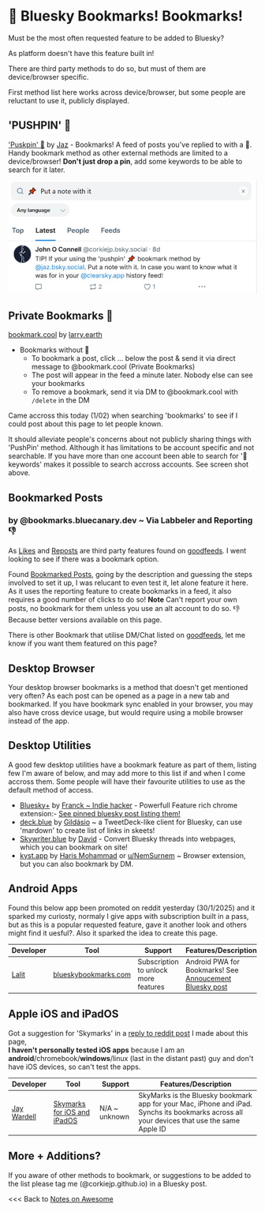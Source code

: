 # 📌 Bluesky Bookmarks! Bookmarks!

Must be the most often requested feature to be added to Bluesky?

As platform doesn't have this feature built in!

There are third party methods to do so, but must of them are device/browser specific.

First method list here works across device/browser, but some people are reluctant to use it, publicly displayed.

## 'PUSHPIN' 📌

['Puskpin' 📌](https://bsky.app/profile/jaz.bsky.social/feed/my-pins) by [Jaz](https://bsky.app/profile/did:plc:q6gjnaw2blty4crticxkmujt) - Bookmarks! A feed of posts you've replied to with a 📌. Handy bookmark method as other external methods are limited to a device/browser! **Don't just drop a pin**, add some keywords to be able to search for it later.

![Push Pin make a note](/assets/pushpinnote.jpg)

## Private Bookmarks 🔖

[bookmark.cool‬](https://bsky.app/profile/did:plc:i66pmozpdrjpmzkmbhlw5qdx) by [larry.earth](https://bsky.app/profile/did:plc:ugdiki2sjvpxvhzsvuvaygaw)

  - Bookmarks without 📌
    - To bookmark a post, click … below the post & send it via direct message to @bookmark.cool (Private Bookmarks)
    - The post will appear in the feed a minute later. Nobody else can see your bookmarks
    - To remove a bookmark, send it via DM to @bookmark.cool with `/delete` in the DM
   
Came accross this today (1/02) when searching 'bookmarks' to see if I could post about this page to let people known.

It should alleviate people's concerns about not publicly sharing things with 'PushPin' method. Although it has limitations to be account specific and not searchable. If you have more than one account been able to search for '📌 keywords' makes it possible to search accross accounts. See screen shot above.


## Bookmarked Posts 
### by @bookmarks.bluecanary.dev ~ Via Labbeler and Reporting 👎

As [Likes](https://bsky.app/profile/did:plc:vc7f4oafdgxsihk4cry2xpze/feed/likes) and [Reposts](https://bsky.app/profile/did:plc:vc7f4oafdgxsihk4cry2xpze/feed/reposts) are third party features found on [goodfeeds](https://goodfeeds.co/). I went looking to see if there was a bookmark option.

Found [Bookmarked Posts](https://bsky.app/profile/did:plc:w6yx4bltuzdmiolooi4kd6zt/feed/bookmarks), going by the description and guessing the steps involved to set it up, I was relucant to even test it, let alone feature it here. As it uses the reporting feature to create bookmarks in a feed, it also requires a good number of clicks to do so! **Note** Can't report your own posts, no bookmark for them unless you use an alt account to do so. 👎 Because better versions available on this page.

There is other Bookmark that utilise DM/Chat listed on [goodfeeds](https://goodfeeds.co/search?q=bookmarks), let me know if you want them featured on this page?



## Desktop Browser

Your desktop browser bookmarks is a method that doesn't get mentioned very often? As each post can be opened as a page in a new tab and bookmarked. If you have bookmark sync enabled in your browser, you may also have cross device usage, but would require using a mobile browser instead of the app.

## Desktop Utilities

A good few desktop utilities have a bookmark feature as part of them, listing few I'm aware of below, and may add more to this list if and when I come accross them. Some people will have their favourite utilities to use as the default method of access.

  - [Bluesky+](https://chromewebstore.google.com/detail/bluesky+/flbheallcbkoaffegmjenkpojhocmdla) by [Franck ~ Indie hacker](https://bsky.app/profile/franck.blue) - Powerfull Feature rich chrome extension:- [See pinned bluesky post listing them!](https://bsky.app/profile/did:plc:h5vg54cmlkpwnz2p3symlm2t/post/3ldj7wsivd22u)
  - [deck.blue](https://deck.blue/) by [Gildásio](https://bsky.app/profile/did:plc:kber7c5xhwah2ocxzuqpytg5) ~ a TweetDeck-like client for Bluesky, can use 'mardown' to create list of links in skeets!
  - [Skywriter.blue](https://skywriter.blue/) by [David](https://bsky.app/profile/did:plc:rgxmjcboeeerlktnw3ff3okh) - Convert Bluesky threads into webpages, which you can bookmark on site!
  - [kyst.app](https://kyst.app/) by [Haris Mohammad](https://bsky.app/profile/did:plc:vk4brqfoersrab5e5guerzcs) or [u/NemSurnem](https://www.reddit.com/r/BlueskySocial/comments/1ic0int/built_a_bookmarks_manager_for_bluesky/) ~ Browser extension, but you can also bookmark by DM.


## Android Apps

Found this below app been promoted on reddit yesterday (30/1/2025) and it sparked my curiosty, normaly I give apps with subscription built in a pass, but as this is a popular requested feature, gave it another look and others might find it uesful?. Also it sparked the idea to create this page.

| Developer | Tool | Support | Features/Description |
|-----------|------|---------|-------------------|
| [Lalit](https://bsky.app/profile/did:plc:tx4quzdjqbupsqasreq4qwph) | [blueskybookmarks.com](https://blueskybookmarks.com/) | Subscription to unlock more features | Android PWA for Bookmarks! See [Annoucement Bluesky post](https://bsky.app/profile/did:plc:tx4quzdjqbupsqasreq4qwph/post/3lgvw7iasjs2g) |

## Apple iOS and iPadOS

Got a suggestion for 'Skymarks' in a [reply to reddit post](https://www.reddit.com/r/BlueskySocial/comments/1ifhnin/bluesky_bookmarks_my_known_methods_to_do_so/) I made about this page, \
**I haven't personally tested iOS apps** because I am an **android**/chromebook/**windows**/linux (last in the distant past) guy and don't have iOS devices, so can't test the apps.

| Developer | Tool | Support | Features/Description |
|-----------|------|---------|-------------------|
| [Jay Wardell](https://bsky.app/profile/did:plc:fjnmpe2mwk7k7iwunize7zjk) | [Skymarks for iOS and iPadOS](https://apps.apple.com/us/app/skymarks/id6739005862) | N/A ~ unknown | SkyMarks is the Bluesky bookmark app for your Mac, iPhone and iPad. Synchs its bookmarks across all your devices that use the same Apple ID |

## More + Additions?

If you aware of other methods to bookmark, or suggestions to be added to the list please tag me (@corkiejp.github.io) in a Bluesky post.





<<< Back to [Notes on Awesome](/README.md)
